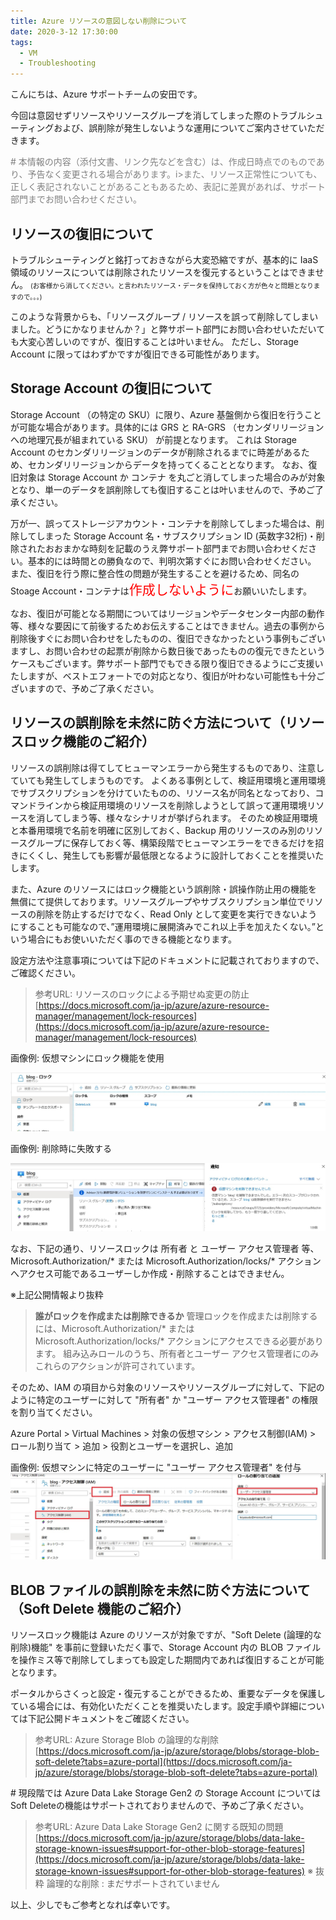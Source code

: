 ```yaml
---
title: Azure リソースの意図しない削除について
date: 2020-3-12 17:30:00
tags:
  - VM
  - Troubleshooting
---
```


こんにちは、Azure サポートチームの安田です。

今回は意図せずリソースやリソースグループを消してしまった際のトラブルシューティングおよび、誤削除が発生しないような運用についてご案内させていただきます。

<span style="color:gray;">
# 本情報の内容（添付文書、リンク先などを含む）は、作成日時点でのものであり、予告なく変更される場合があります。i>また、リソース正常性についても、正しく表記されないことがあることもあるため、表記に差異があれば、サポート部門までお問い合わせください。
</span>


## リソースの復旧について

トラブルシューティングと銘打っておきながら大変恐縮ですが、基本的に IaaS 領域のリソースについては削除されたリソースを復元するということはできません。
<span style="font-size: 75%">(お客様から消してください。と言われたリソース・データを保持しておく方が色々と問題となりますので。。。) </span>

このような背景からも、「リソースグループ / リソースを誤って削除してしまいました。どうにかなりませんか？」と弊サポート部門にお問い合わせいただいても大変心苦しいのですが、復旧することは叶いません。
ただし、Storage Account に限ってはわずかですが復旧できる可能性があります。


## Storage Account の復旧について

Storage Account （の特定の SKU）に限り、Azure 基盤側から復旧を行うことが可能な場合があります。具体的には GRS と RA-GRS （セカンダリリージョンへの地理冗長が組まれている SKU） が前提となります。
これは Storage Account のセカンダリリージョンのデータが削除されるまでに時差があるため、セカンダリリージョンからデータを持ってくることとなります。
なお、復旧対象は Storage Account か コンテナ を丸ごと消してしまった場合のみが対象となり、単一のデータを誤削除しても復旧することは叶いませんので、予めご了承ください。

万が一、誤ってストレージアカウント・コンテナを削除してしまった場合は、削除してしまった Storage Account 名・サブスクリプション ID (英数字32桁)・削除されたおおまかな時刻を記載のうえ弊サポート部門までお問い合わせください。基本的には時間との勝負なので、判明次第すぐにお問い合わせください。
また、復旧を行う際に整合性の問題が発生することを避けるため、同名の Stoage Account・コンテナは<span style="font-size: 150%; color: red;">作成しないように</span>お願いいたします。

なお、復旧が可能となる期間についてはリージョンやデータセンター内部の動作等、様々な要因にて前後するためお伝えすることはできません。過去の事例から削除後すぐにお問い合わせをしたものの、復旧できなかったという事例もございますし、お問い合わせの起票が削除から数日後であったものの復元できたというケースもございます。弊サポート部門でもできる限り復旧できるようにご支援いたしますが、ベストエフォートでの対応となり、復旧が叶わない可能性も十分ございますので、予めご了承ください。


## リソースの誤削除を未然に防ぐ方法について（リソースロック機能のご紹介）

リソースの誤削除は得てしてヒューマンエラーから発生するものであり、注意していても発生してしまうものです。
よくある事例として、検証用環境と運用環境でサブスクリプションを分けていたものの、リソース名が同名となっており、コマンドラインから検証用環境のリソースを削除しようとして誤って運用環境リソースを消してしまう等、様々なシナリオが挙げられます。
そのため検証用環境と本番用環境で名前を明確に区別しておく、Backup 用のリソースのみ別のリソースグループに保存しておく等、構築段階でヒューマンエラーをできるだけを招きにくくし、発生しても影響が最低限となるように設計しておくことを推奨いたします。


また、Azure のリソースにはロック機能という誤削除・誤操作防止用の機能を無償にて提供しております。リソースグループやサブスクリプション単位でリソースの削除を防止するだけでなく、Read Only として変更を実行できないようにすることも可能なので、”運用環境に展開済みでこれ以上手を加えたくない。”という場合にもお使いいただく事のできる機能となります。

設定方法や注意事項については下記のドキュメントに記載されておりますので、ご確認ください。


>参考URL: リソースのロックによる予期せぬ変更の防止
>[https://docs.microsoft.com/ja-jp/azure/azure-resource-manager/management/lock-resources](https://docs.microsoft.com/ja-jp/azure/azure-resource-manager/management/lock-resources)

画像例: 仮想マシンにロック機能を使用

![](./resource-delete/delete.jpg)

画像例: 削除時に失敗する

![](./resource-delete/delete2.jpg)


なお、下記の通り、リソースロックは 所有者 と ユーザー アクセス管理者 等、Microsoft.Authorization/* または Microsoft.Authorization/locks/* アクション へアクセス可能であるユーザーしか作成・削除することはできません。


※上記公開情報より抜粋
><strong>誰がロックを作成または削除できるか</strong>
>管理ロックを作成または削除するには、Microsoft.Authorization/* または Microsoft.Authorization/locks/* アクションにアクセスできる必要があります。 組み込みロールのうち、所有者とユーザー アクセス管理者にのみこれらのアクションが許可されています。

そのため、IAM の項目から対象のリソースやリソースグループに対して、下記のように特定のユーザーに対して "所有者" か "ユーザー アクセス管理者" の権限を割り当てください。

Azure Portal > Virtual Machines > 対象の仮想マシン > アクセス制御(IAM) > ロール割り当て > 追加 > 役割とユーザーを選択し、追加


画像例: 仮想マシンに特定のユーザーに "ユーザー アクセス管理者" を付与
![](./resource-delete/IAM.jpg)


## BLOB ファイルの誤削除を未然に防ぐ方法について（Soft Delete 機能のご紹介）

リソースロック機能は Azure のリソースが対象ですが、"Soft Delete (論理的な削除)機能" を事前に登録いただく事で、Storage Account 内の BLOB ファイルを操作ミス等で削除してしまっても設定した期間内であれば復旧することが可能となります。

ポータルからさくっと設定・復元することができるため、重要なデータを保護している場合には、有効化いただくことを推奨いたします。設定手順や詳細については下記公開ドキュメントをご確認ください。

>参考URL: Azure Storage Blob の論理的な削除
>[https://docs.microsoft.com/ja-jp/azure/storage/blobs/storage-blob-soft-delete?tabs=azure-portal](https://docs.microsoft.com/ja-jp/azure/storage/blobs/storage-blob-soft-delete?tabs=azure-portal)


\# 現段階では Azure Data Lake Storage Gen2 の Storage Account についてはSoft Deleteの機能はサポートされておりませんので、予めご了承ください。

>参考URL: Azure Data Lake Storage Gen2 に関する既知の問題
>[https://docs.microsoft.com/ja-jp/azure/storage/blobs/data-lake-storage-known-issues#support-for-other-blob-storage-features](https://docs.microsoft.com/ja-jp/azure/storage/blobs/data-lake-storage-known-issues#support-for-other-blob-storage-features)
>※ 抜粋
>論理的な削除 : まだサポートされていません


以上、少しでもご参考となれば幸いです。

